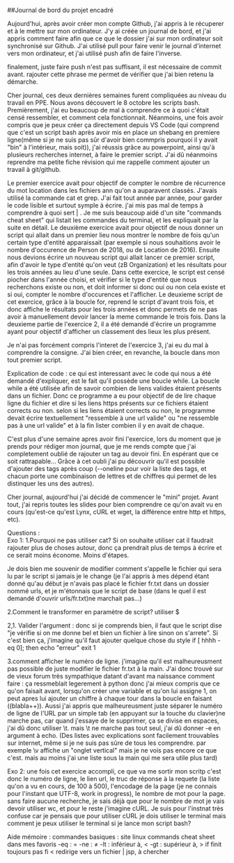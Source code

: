 ##Journal de bord du projet encadré

Aujourd'hui, après avoir créer mon compte Github, j'ai appris à le récuperer et à le mettre sur mon ordinateur. J'y ai créée un journal de bord, et j'ai appris comment faire afin que ce que le dossier j'ai sur mon ordinateur soit synchronisé sur Github. J'ai utilisé pull pour faire venir le journal d'internet vers mon ordinateur, et j'ai utilisé push afin de faire l'inverse. 

finalement, juste faire push n'est pas suffisant, il est nécessaire de commit avant. rajouter cette phrase me permet de vérifier que j'ai bien retenu la démarche. 

Cher journal, ces deux dernières semaines furent compliquées au niveau du travail en PPE. Nous avons découvert le 8 octobre les scripts bash. Premièrement, j'ai eu beaucoup de mal à comprendre ce à quoi c'était censé ressembler, et comment cela fonctionnait. Néanmoins, une fois avoir compris que je peux créer ça directement depuis VS Code (qui comprend que c'est un script bash après avoir mis en place un shebang en premiere ligne(même si je ne suis pas sûr d'avoir bien commpris pourquoi il y avait "bin" à l'intérieur, mais soit)), j'ai réussis grâce au powerpoint, ainsi qu'à plusieurs recherches internet, à faire le premier script. J'ai dû néanmoins reprendre ma petite fiche révision qui me rappelle comment ajouter un travail à git/github. 

Le premier exercice avait pour objectif de compter le nombre de récurrence du mot location dans les fichiers ann qu'on a auparavent classés. J'avais utilisé la commande cat et grep. J'ai fait tout année par année, pour garder le code lisible et surtout symple à écrire. j'ai mis pas mal de temps à comprendre à quoi sert | . Je me suis beaucoup aidé d'un site "commands cheat sheet" qui listait les commandes du terminal, et les expliquait par la suite en détail.
Le deuxième exercice avait pour objectif de nous donner un script qui allait dans un premier lieu nous montrer le nombre de fois qu'un certain type d'entité apparaissait (par exemple si nous souhaitions avoir le nombre d'occurence de Person de 2018, ou de Location de 2016). Ensuite nous devions écrire un nouveau script qui allait lancer ce premier script, afin d'avoir le type d'entité qu'on veut (zB Organization) et les résultats pour les trois années au lieu d'une seule. Dans cette exercice, le script est censé piocher dans l'année choisi, et vérifier si le type d'entité que nous recherchons existe ou non, et doit informer si donc oui ou non cela existe et si oui, compter le nombre d'occurences et l'afficher. Le deuxieme script de cet exercice, grâce à la boucle for, reprend le script d'avant trois fois, et donc affiche le résultats pour les trois années et donc permets de ne pas avoir à manuellement devoir lancer la meme commande le trois fois. 
Dans la deuxieme partie de l'exercice 2, il a été demandé d'écrire un programme ayant pour objectif d'afficher un classement des lieux les plus présent.

Je n'ai pas forcément compris l'interet de l'exercice 3, j'ai eu du mal à comprendre la consigne. 
J'ai bien créer, en revanche, la boucle dans mon tout premier script. 

Explication de code : ce qui est interessant avec le code qui nous a été demandé d'expliquer, est le fait qu'il possède une boucle while. La boucle while a été utilisée afin de savoir combien de liens valides étaient présents dans un fichier. Donc ce programme a eu pour objectif de de lire chaque ligne du fichier et dire si les liens https présents sur ce fichiers étaient corrects ou non. selon si les liens étaient corrects ou non, le programme devait écrire textuellement "ressemble à une url valide" ou "ne ressemble pas à une url valide" et à la fin lister combien il y en avait de chaque.

C'est plus d'une semaine apres avoir fini l'exercice, lors du moment que je prends pour rédiger mon journal, que je me rends compte que j'ai completement oublié de rajouter un tag au devoir fini. En espérant que ce soit rattrapable...
Grâce à cet oubli j'ai pu découvrir qu'il est possible d'ajouter des tags après coup (--oneline pour voir la liste des tags, et chacun porte une combinaison de lettres et de chiffres qui permet de les distinquer les uns des autres). 



Cher journal, aujourd'hui j'ai décidé de commencer le "mini" projet. Avant tout, j'ai repris toutes les slides pour bien comprendre ce qu'on avait vu en cours (qu'est-ce qu'est Lynx, cURL et wget, la différence entre http et https, etc).

Questions :  
Exo 1: 1.Pourquoi ne pas utiliser cat? Si on souhaite utiliser cat il faudrait rajouter plus de choses autour, donc ça prendrait plus de temps à écrire et ce serait moins économe. Moins d'étapes. 

Je dois bien me souvenir de modifier comment s'appelle le fichier qui sera lu par le script si jamais je le change (je l'ai appris à mes dépend étant donné qu'au début je n'avais pas placé le fichier fr.txt dans un dossier nommé urls, et je m'étonnais que le script de base (dans le quel il est demandé d'ouvrir urls/fr.txt)ne marchait pas...)

2.Comment le transformer en paramètre de script? utiliser $

2,1. Valider l'argument : donc si je comprends bien, il faut que le script dise "je vérifie si on me donne bel et bien un fichier à lire sinon on s'arrete". Si c'est bien ça, j'imagine qu'il faut ajouter quelque chose du style if [ hhhh -eq 0]; then echo "erreur" exit 1

3.comment afficher le numéro de ligne. j'imagine qu'il est malheureusment pas possible de juste modifier le fichier fr.txt à la main. J'ai donc trouvé sur de vieux forum très sympathique datant d'avant ma naissance comment faire : ça ressmeblait legerement à python donc j'ai mieux compris que ce qu'on faisait avant, lorsqu'on créer une variable et qu'on lui assigne 1, on peut apres lui ajouter un chiffre à chaque tour dans la boucle en faisant ((blabla++)). Aussi j'ai appris que malheureusment juste séparer le numéro de ligne de l'URL par un simple tab (en appuyant sur la touche du clavier)ne marche pas, car quand j'essaye de le supprimer, ça se divise en espaces, j'ai dû donc utiliser \t. mais \t ne marche pas tout seul, j'ai dû donner -e en argument à echo. (Des listes avec explications sont facilement trouvables sur internet, même si je ne suis pas sûre de tous les comprendre. par exemple \v affiche un "onglet vertical" mais je ne vois pas encore ce que c'est. mais au moins j'ai une liste sous la main qui me sera utile plus tard)

Exo 2: une fois cet exercice accompli, ce que va me sortir mon scritp c'est donc le numéro de ligne, le lien url, le truc de réponse à la requete (la liste qu'on a vu en cours, de 100 à 500), l'encodage de la page (je ne connais pour l'instant que UTF-8, work in progress), le nombre de mot pour la page. 
sans faire aucune recherche, je sais déjà que pour le nombre de mot je vais devoir utiliser wc, et pour le reste j'imagine cURL. Je suis pour l'instnat très confuse car je pensais que pour utiliser cURL je dois utiliser le terminal mais comment je peux utiliser le terminal si je lance mon script bash? 





Aide mémoire : 
commandes basiques : site linux commands cheat sheet dans mes favoris
-eq : =
-ne : ≠
-lt : inférieur à, <
-gt : supérieur à, > 
if finit toujours pas fi 
< redirige vers un fichier 
| jsp, à chercher